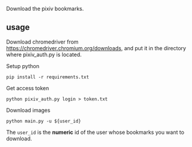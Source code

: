
Download the pixiv bookmarks.

## usage
Download chromedriver from https://chromedriver.chromium.org/downloads,
and put it in the directory where pixiv_auth.py is located.


Setup python
```shell
pip install -r requirements.txt
```

Get access token
```shell
python pixiv_auth.py login > token.txt
```
Download images
```
python main.py -u ${user_id}
```
The `user_id` is the **numeric** id of the user whose bookmarks you want to download.
